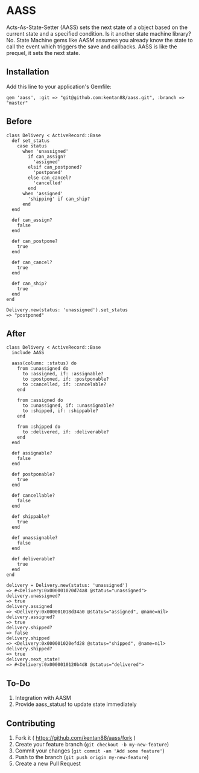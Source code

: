 # AASS

Acts-As-State-Setter (AASS) sets the next state of a object based on the current state and a specified condition.
Is it another state machine library? No. State Machine gems like AASM assumes you already know the state to call
the event which triggers the save and callbacks. AASS is like the prequel, it sets the next state.

## Installation

Add this line to your application's Gemfile:

    gem 'aass', :git => "git@github.com:kentan88/aass.git", :branch => "master"

## Before

```
class Delivery < ActiveRecord::Base
  def set_status
    case status
      when 'unassigned'
        if can_assign?
          'assigned'
        elsif can_postponed?
          'postponed'
        else can_cancel?
          'cancelled'
        end
      when 'assigned'
        'shipping' if can_ship?
      end
  end

  def can_assign?
    false
  end

  def can_postpone?
    true
  end

  def can_cancel?
    true
  end

  def can_ship?
    true
  end
end

Delivery.new(status: 'unassigned').set_status
=> "postponed"
```


## After

```
class Delivery < ActiveRecord::Base
  include AASS

  aass(column: :status) do
    from :unassigned do
      to :assigned, if: :assignable?
      to :postponed, if: :postponable?
      to :cancelled, if: :cancelable?
    end

    from :assigned do
      to :unassigned, if: :unassignable?
      to :shipped, if: :shippable?
    end

    from :shipped do
      to :delivered, if: :deliverable?
    end
  end

  def assignable?
    false
  end

  def postponable?
    true
  end

  def cancellable?
    false
  end

  def shippable?
    true
  end

  def unassignable?
    false
  end

  def deliverable?
    true
  end
end

delivery = Delivery.new(status: 'unassigned')
=> #<Delivery:0x000001020d74a8 @status="unassigned">
delivery.unassigned?
=> true
delivery.assigned
=> <Delivery:0x000001018d34a0 @status="assigned", @name=nil>
delivery.assigned?
=> true
delivery.shipped?
=> false
delivery.shipped
=> <Delivery:0x000001020efd28 @status="shipped", @name=nil>
delivery.shipped?
=> true
delivery.next_state!
=> #<Delivery:0x0000010120b4d8 @status="delivered">
```

## To-Do
1. Integration with AASM
2. Provide aass_status! to update state immediately

## Contributing

1. Fork it ( https://github.com/kentan88/aass/fork )
2. Create your feature branch (`git checkout -b my-new-feature`)
3. Commit your changes (`git commit -am 'Add some feature'`)
4. Push to the branch (`git push origin my-new-feature`)
5. Create a new Pull Request
